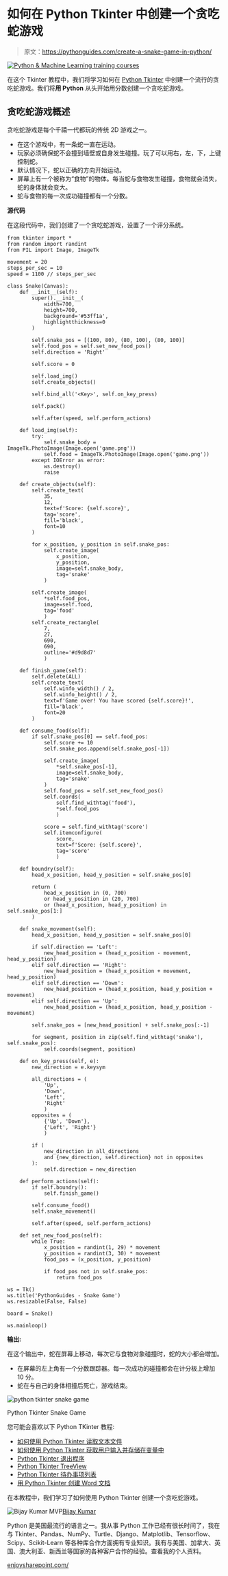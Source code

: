 # 如何在 Python Tkinter 中创建一个贪吃蛇游戏

> 原文：<https://pythonguides.com/create-a-snake-game-in-python/>

[![Python & Machine Learning training courses](img/49ec9c6da89a04c9f45bab643f8c765c.png)](https://sharepointsky.teachable.com/p/python-and-machine-learning-training-course)

在这个 Tkinter 教程中，我们将学习如何在 [Python Tkinter](https://pythonguides.com/python-gui-programming/) 中创建一个流行的贪吃蛇游戏。我们将**用 Python** 从头开始用分数创建一个贪吃蛇游戏。

## 贪吃蛇游戏概述

贪吃蛇游戏是每个千禧一代都玩的传统 2D 游戏之一。

*   在这个游戏中，有一条蛇一直在运动。
*   玩家必须确保蛇不会撞到墙壁或自身发生碰撞。玩了可以用右，左，下，上键控制蛇。
*   默认情况下，蛇以正确的方向开始运动。
*   屏幕上有一个被称为“食物”的物体。每当蛇与食物发生碰撞，食物就会消失，蛇的身体就会变大。
*   蛇与食物的每一次成功碰撞都有一个分数。

**源代码**

在这段代码中，我们创建了一个贪吃蛇游戏，设置了一个评分系统。

```
from tkinter import *
from random import randint
from PIL import Image, ImageTk

movement = 20
steps_per_sec = 10
speed = 1100 // steps_per_sec

class Snake(Canvas):
    def __init__(self):
        super().__init__(
            width=700, 
            height=700, 
            background='#53ff1a', 
            highlightthickness=0
        )

        self.snake_pos = [(100, 80), (80, 100), (80, 100)]
        self.food_pos = self.set_new_food_pos()
        self.direction = 'Right'

        self.score = 0

        self.load_img()
        self.create_objects()

        self.bind_all('<Key>', self.on_key_press)

        self.pack()

        self.after(speed, self.perform_actions)

    def load_img(self):
        try:
            self.snake_body = ImageTk.PhotoImage(Image.open('game.png'))
            self.food = ImageTk.PhotoImage(Image.open('game.png'))
        except IOError as error:
            ws.destroy()
            raise

    def create_objects(self):
        self.create_text(
            35, 
            12, 
            text=f'Score: {self.score}', 
            tag='score', 
            fill='black', 
            font=10
        )

        for x_position, y_position in self.snake_pos:
            self.create_image(
                x_position, 
                y_position, 
                image=self.snake_body, 
                tag='snake'
            )

        self.create_image(
            *self.food_pos, 
            image=self.food, 
            tag='food'
            )
        self.create_rectangle(
            7, 
            27, 
            690, 
            690, 
            outline='#d9d8d7'
            )

    def finish_game(self):
        self.delete(ALL)
        self.create_text(
            self.winfo_width() / 2,
            self.winfo_height() / 2,
            text=f'Game over! You have scored {self.score}!',
            fill='black',
            font=20
        )

    def consume_food(self):
        if self.snake_pos[0] == self.food_pos:
            self.score += 10
            self.snake_pos.append(self.snake_pos[-1])

            self.create_image(
                *self.snake_pos[-1], 
                image=self.snake_body, 
                tag='snake'
            )
            self.food_pos = self.set_new_food_pos()
            self.coords(
                self.find_withtag('food'), 
                *self.food_pos
                )

            score = self.find_withtag('score')
            self.itemconfigure(
                score, 
                text=f'Score: {self.score}', 
                tag='score'
                )

    def boundry(self):
        head_x_position, head_y_position = self.snake_pos[0]

        return (
            head_x_position in (0, 700)
            or head_y_position in (20, 700)
            or (head_x_position, head_y_position) in self.snake_pos[1:]
        )

    def snake_movement(self):
        head_x_position, head_y_position = self.snake_pos[0]

        if self.direction == 'Left':
            new_head_position = (head_x_position - movement, head_y_position)
        elif self.direction == 'Right':
            new_head_position = (head_x_position + movement, head_y_position)
        elif self.direction == 'Down':
            new_head_position = (head_x_position, head_y_position + movement)
        elif self.direction == 'Up':
            new_head_position = (head_x_position, head_y_position - movement)

        self.snake_pos = [new_head_position] + self.snake_pos[:-1]

        for segment, position in zip(self.find_withtag('snake'), self.snake_pos):
            self.coords(segment, position)

    def on_key_press(self, e):
        new_direction = e.keysym

        all_directions = (
            'Up', 
            'Down', 
            'Left', 
            'Right'
            )
        opposites = (
            {'Up', 'Down'}, 
            {'Left', 'Right'}
            )

        if (
            new_direction in all_directions
            and {new_direction, self.direction} not in opposites
        ):
            self.direction = new_direction

    def perform_actions(self):
        if self.boundry():
            self.finish_game()

        self.consume_food()
        self.snake_movement()

        self.after(speed, self.perform_actions)

    def set_new_food_pos(self):
        while True:
            x_position = randint(1, 29) * movement
            y_position = randint(3, 30) * movement
            food_pos = (x_position, y_position)

            if food_pos not in self.snake_pos:
                return food_pos

ws = Tk()
ws.title('PythonGuides - Snake Game')
ws.resizable(False, False)

board = Snake()

ws.mainloop() 
```

**输出:**

在这个输出中，蛇在屏幕上移动，每次它与食物对象碰撞时，蛇的大小都会增加。

*   在屏幕的左上角有一个分数跟踪器。每一次成功的碰撞都会在计分板上增加 10 分。
*   蛇在与自己的身体相撞后死亡，游戏结束。

![python tkinter snake game](img/38462314b4d11e02bde378c12441889a.png "python tkinter snake game")

Python Tkinter Snake Game

您可能会喜欢以下 Python TKinter 教程:

*   [如何使用 Python Tkinter 读取文本文件](https://pythonguides.com/python-tkinter-read-text-file/)
*   [如何使用 Python Tkinter 获取用户输入并存储在变量中](https://pythonguides.com/how-to-take-user-input-and-store-in-variable-using-python-tkinter/)
*   [Python Tkinter 退出程序](https://pythonguides.com/python-tkinter-exit-program/)
*   [Python Tkinter TreeView](https://pythonguides.com/python-tkinter-treeview/)
*   [Python Tkinter 待办事项列表](https://pythonguides.com/python-tkinter-todo-list/)
*   [用 Python Tkinter 创建 Word 文档](https://pythonguides.com/create-word-document-in-python-tkinter/)

在本教程中，我们学习了如何使用 Python Tkinter 创建一个贪吃蛇游戏。

![Bijay Kumar MVP](img/9cb1c9117bcc4bbbaba71db8d37d76ef.png "Bijay Kumar MVP")[Bijay Kumar](https://pythonguides.com/author/fewlines4biju/)

Python 是美国最流行的语言之一。我从事 Python 工作已经有很长时间了，我在与 Tkinter、Pandas、NumPy、Turtle、Django、Matplotlib、Tensorflow、Scipy、Scikit-Learn 等各种库合作方面拥有专业知识。我有与美国、加拿大、英国、澳大利亚、新西兰等国家的各种客户合作的经验。查看我的个人资料。

[enjoysharepoint.com/](https://enjoysharepoint.com/)[](https://www.facebook.com/fewlines4biju "Facebook")[](https://www.linkedin.com/in/fewlines4biju/ "Linkedin")[](https://twitter.com/fewlines4biju "Twitter")